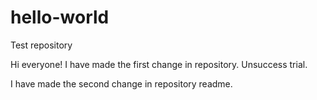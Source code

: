 # hello-world
Test repository

Hi everyone!
I have made the first change in repository. Unsuccess trial.

I have made the second change in repository readme.
